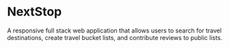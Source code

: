 # NextStop
A responsive full stack web application that allows users to search for travel destinations, create travel bucket lists, and contribute reviews to public lists.
